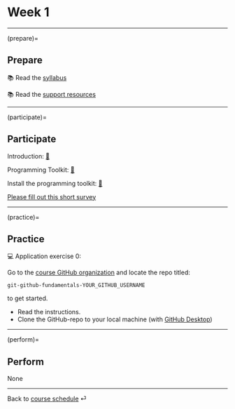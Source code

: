 # Week 1


---

(prepare)=
## Prepare

📚 Read the [syllabus](../docs/course-syllabus.md)


📚 Read the [support resources](../docs/course-support.md)

---

(participate)=
## Participate

Introduction: [📑](https://docs.google.com/presentation/d/14mDixoFHReJhc7D3G0ooC_CZJ8R14AcjJLXqFfUmKgo/export/pdf)


Programming Toolkit: [📑](https://docs.google.com/presentation/d/1AHDCyelaOumvZ9-MRLEaSGCulXvvo-hcoFRrTESQW-c/export/pdf)


Install the programming toolkit: [💾](../docs/programming-toolkit.md)


[Please fill out this short survey](https://docs.google.com/forms/d/e/1FAIpQLSekYrHQz2FjcNaZjXfCAJsu7x5yw55zJeiWj8xBub6W7_NreA/viewform?usp=sf_link)


---

(practice)=
## Practice

💻 Application exercise 0: 

Go to the [course GitHub organization](https://github.com/orgs/om2-ws22/repositories) and locate the repo titled:

`git-github-fundamentals-YOUR_GITHUB_USERNAME` 

to get started.

- Read the instructions.
- Clone the GitHub-repo to your local machine (with [GitHub Desktop](https://docs.github.com/en/repositories/creating-and-managing-repositories/cloning-a-repository))


---

(perform)=
## Perform

None

---

Back to [course schedule](../docs/course-schedule.md) ⏎